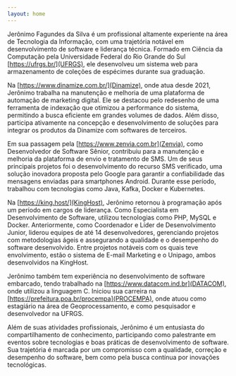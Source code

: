 ```yaml
---
layout: home
---
```

Jerônimo Fagundes da Silva é um profissional altamente experiente na área de Tecnologia da Informação, com uma trajetória notável em desenvolvimento de software e liderança técnica. Formado em Ciência da Computação pela Universidade Federal do Rio Grande do Sul [https://ufrgs.br/](UFRGS), ele desenvolveu um sistema web para armazenamento de coleções de espécimes durante sua graduação.

Na [https://www.dinamize.com.br/](Dinamize), onde atua desde 2021, Jerônimo trabalha na manutenção e melhoria de uma plataforma de automação de marketing digital. Ele se destacou pelo redesenho de uma ferramenta de indexação que otimizou a performance do sistema, permitindo a busca eficiente em grandes volumes de dados. Além disso, participa ativamente na concepção e desenvolvimento de soluções para integrar os produtos da Dinamize com softwares de terceiros.

Em sua passagem pela [https://www.zenvia.com.br](Zenvia), como Desenvolvedor de Software Sênior, contribuiu para a manutenção e melhoria da plataforma de envio e tratamento de SMS. Um de seus principais projetos foi o desenvolvimento do recurso SMS verificado, uma solução inovadora proposta pelo Google para garantir a confiabilidade das mensagens enviadas para smartphones Android. Durante esse período, trabalhou com tecnologias como Java, Kafka, Docker e Kubernetes.

Na [https://king.host/](KingHost), Jerônimo retornou à programação após um período em cargos de liderança. Como Especialista em Desenvolvimento de Software, utilizou tecnologias como PHP, MySQL e Docker. Anteriormente, como Coordenador e Líder de Desenvolvimento Junior, liderou equipes de até 14 desenvolvedores, gerenciando projetos com metodologias ágeis e assegurando a qualidade e o desempenho do software desenvolvido. Entre projetos notáveis com os quais teve envolvimento, estão o sistema de E-mail Marketing e o Unipago, ambos desenvolvidos na KingHost.

Jerônimo também tem experiência no desenvolvimento de software embarcado, tendo trabalhado na [https://www.datacom.ind.br](DATACOM), onde utilizou a linguagem C. Iniciou sua carreira na [https://prefeitura.poa.br/procempa](PROCEMPA), onde atuou como estagiário na área de Geoprocessamento, e como pesquisador e desenvolvedor na UFRGS.

Além de suas atividades profissionais, Jerônimo é um entusiasta do compartilhamento de conhecimento, participando como palestrante em eventos sobre tecnologias e boas práticas de desenvolvimento de software. Sua trajetória é marcada por um compromisso com a qualidade, correção e desempenho do software, bem como pela busca contínua por inovações tecnológicas.